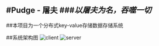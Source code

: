 #Pudge - 屠夫
###_以屠夫为名，吞噬一切_
----
##本项目为一个分布式key-value存储数据存储系统
  
##系统架构图
![client](http://github.com/inccinf/pudge/raw/master/client.jpg)
![server](http://github.com/inccinf/pudge/raw/master/server.jpg)